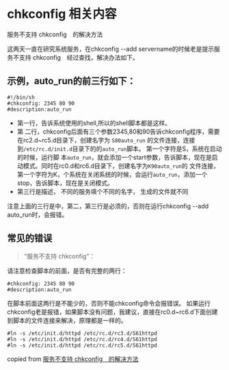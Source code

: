 # chkconfig 相关内容



服务不支持 chkconfig　的解决方法

这两天一直在研究系统服务，在chkconfig --add  servername的时候老是提示服务不支持 chkconfig　经过查找，解决办法如下。

## 示例，auto_run的前三行如下：

    #!/bin/sh
    #chkconfig: 2345 80 90
    #description:auto_run

* 第一行，告诉系统使用的shell,所以的shell脚本都是这样。
* 第 二行，chkconfig后面有三个参数2345,80和90告诉chkconfig程序，需要在rc2.d~rc5.d目录下，创建名字为 `S80auto_run` 的文件连接，连接到`/etc/rc.d/init.d`目录下的的`auto_run`脚本。
第一个字符是S，系统在启动的时候，运行脚 本`auto_run`，就会添加一个start参数，告诉脚本，现在是启动模式。同时在rc0.d和rc6.d目录下，创建名字为`K90auto_run`的 文件连接，第一个字符为K，个系统在关闭系统的时候，会运行`auto_run`，添加一个stop，告诉脚本，现在是关闭模式。
* 第三行是描述， 不同的服务填个不同的名字， 生成的文件就不同


注意上面的三行是中，第二，第三行是必须的，否则在运行chkconfig --add auto_run时，会报错。
## 常见的错误
>“服务不支持 chkconfig”：
        
请注意检查脚本的前面，是否有完整的两行：

    #chkconfig: 2345 80 90
    #description:auto_run

在脚本前面这两行是不能少的，否则不能chkconfig命令会报错误。
如果运行chkconfig老是报错，如果脚本没有问题，我建议，直接在rc0.d~rc6.d下面创建到脚本的文件连接来解决，原理都是一样的。 

	#ln -s /etc/init.d/httpd /etc/rc.d/rc3.d/S61httpd
	#ln -s /etc/init.d/httpd /etc/rc.d/rc4.d/S61httpd
	#ln -s /etc/init.d/httpd /etc/rc.d/rc5.d/S61httpd


copied from [服务不支持 chkconfig　的解决方法 ](http://blog.csdn.net/blueman2012/article/details/6706572) 